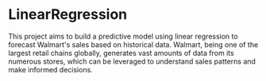 # LinearRegression
This project aims to build a predictive model using linear regression to forecast Walmart's sales based on historical data. Walmart, being one of the largest retail chains globally, generates vast amounts of data from its numerous stores, which can be leveraged to understand sales patterns and make informed decisions.
